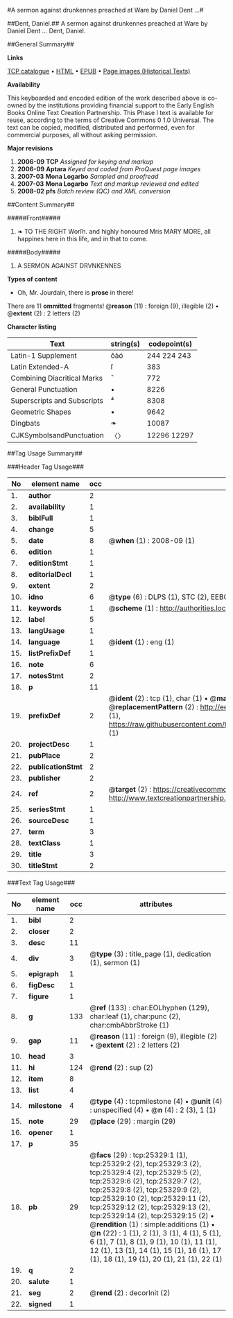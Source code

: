 #A sermon against drunkennes preached at Ware by Daniel Dent ...#

##Dent, Daniel.##
A sermon against drunkennes preached at Ware by Daniel Dent ...
Dent, Daniel.

##General Summary##

**Links**

[TCP catalogue](http://www.ota.ox.ac.uk/tcp/)  • 
[HTML](http://tei.it.ox.ac.uk/tcp/Texts-HTML/free/A20/A20253.html)  • 
[EPUB](http://tei.it.ox.ac.uk/tcp/Texts-EPUB/free/A20/A20253.epub) • 
[Page images (Historical Texts)](https://data.historicaltexts.jisc.ac.uk/view?pubId=eebo-22287435e&pageId=eebo-22287435e-25329-1)

**Availability**

This keyboarded and encoded edition of the
	       work described above is co-owned by the institutions
	       providing financial support to the Early English Books
	       Online Text Creation Partnership. This Phase I text is
	       available for reuse, according to the terms of Creative
	       Commons 0 1.0 Universal. The text can be copied,
	       modified, distributed and performed, even for
	       commercial purposes, all without asking permission.

**Major revisions**

1. __2006-09__ __TCP__ *Assigned for keying and markup*
1. __2006-09__ __Aptara__ *Keyed and coded from ProQuest page images*
1. __2007-03__ __Mona Logarbo__ *Sampled and proofread*
1. __2007-03__ __Mona Logarbo__ *Text and markup reviewed and edited*
1. __2008-02__ __pfs__ *Batch review (QC) and XML conversion*

##Content Summary##

#####Front#####

1. ❧ TO THE RIGHT
Worſh. and highly honoured
Mris MARY MORE,
all happines here in this life,
and in that to come.

#####Body#####

1. A
SERMON
AGAINST
DRVNKENNES

**Types of content**

  * Oh, Mr. Jourdain, there is **prose** in there!

There are 11 **ommitted** fragments! 
 @__reason__ (11) : foreign (9), illegible (2)  •  @__extent__ (2) : 2 letters (2)

**Character listing**


|Text|string(s)|codepoint(s)|
|---|---|---|
|Latin-1 Supplement|ôàó|244 224 243|
|Latin Extended-A|ſ|383|
|Combining             Diacritical Marks|̄|772|
|General Punctuation|•|8226|
|Superscripts             and Subscripts|⁴|8308|
|Geometric Shapes|▪|9642|
|Dingbats|❧|10087|
|CJKSymbolsandPunctuation|〈〉|12296 12297|

##Tag Usage Summary##

###Header Tag Usage###

|No|element name|occ|attributes|
|---|---|---|---|
|1.|__author__|2||
|2.|__availability__|1||
|3.|__biblFull__|1||
|4.|__change__|5||
|5.|__date__|8| @__when__ (1) : 2008-09 (1)|
|6.|__edition__|1||
|7.|__editionStmt__|1||
|8.|__editorialDecl__|1||
|9.|__extent__|2||
|10.|__idno__|6| @__type__ (6) : DLPS (1), STC (2), EEBO-CITATION (1), OCLC (1), VID (1)|
|11.|__keywords__|1| @__scheme__ (1) : http://authorities.loc.gov/ (1)|
|12.|__label__|5||
|13.|__langUsage__|1||
|14.|__language__|1| @__ident__ (1) : eng (1)|
|15.|__listPrefixDef__|1||
|16.|__note__|6||
|17.|__notesStmt__|2||
|18.|__p__|11||
|19.|__prefixDef__|2| @__ident__ (2) : tcp (1), char (1)  •  @__matchPattern__ (2) : ([0-9\-]+):([0-9IVX]+) (1), (.+) (1)  •  @__replacementPattern__ (2) : http://eebo.chadwyck.com/downloadtiff?vid=$1&page=$2 (1), https://raw.githubusercontent.com/textcreationpartnership/Texts/master/tcpchars.xml#$1 (1)|
|20.|__projectDesc__|1||
|21.|__pubPlace__|2||
|22.|__publicationStmt__|2||
|23.|__publisher__|2||
|24.|__ref__|2| @__target__ (2) : https://creativecommons.org/publicdomain/zero/1.0/ (1), http://www.textcreationpartnership.org/docs/. (1)|
|25.|__seriesStmt__|1||
|26.|__sourceDesc__|1||
|27.|__term__|3||
|28.|__textClass__|1||
|29.|__title__|3||
|30.|__titleStmt__|2||


###Text Tag Usage###

|No|element name|occ|attributes|
|---|---|---|---|
|1.|__bibl__|2||
|2.|__closer__|2||
|3.|__desc__|11||
|4.|__div__|3| @__type__ (3) : title_page (1), dedication (1), sermon (1)|
|5.|__epigraph__|1||
|6.|__figDesc__|1||
|7.|__figure__|1||
|8.|__g__|133| @__ref__ (133) : char:EOLhyphen (129), char:leaf (1), char:punc (2), char:cmbAbbrStroke (1)|
|9.|__gap__|11| @__reason__ (11) : foreign (9), illegible (2)  •  @__extent__ (2) : 2 letters (2)|
|10.|__head__|3||
|11.|__hi__|124| @__rend__ (2) : sup (2)|
|12.|__item__|8||
|13.|__list__|4||
|14.|__milestone__|4| @__type__ (4) : tcpmilestone (4)  •  @__unit__ (4) : unspecified (4)  •  @__n__ (4) : 2 (3), 1 (1)|
|15.|__note__|29| @__place__ (29) : margin (29)|
|16.|__opener__|1||
|17.|__p__|35||
|18.|__pb__|29| @__facs__ (29) : tcp:25329:1 (1), tcp:25329:2 (2), tcp:25329:3 (2), tcp:25329:4 (2), tcp:25329:5 (2), tcp:25329:6 (2), tcp:25329:7 (2), tcp:25329:8 (2), tcp:25329:9 (2), tcp:25329:10 (2), tcp:25329:11 (2), tcp:25329:12 (2), tcp:25329:13 (2), tcp:25329:14 (2), tcp:25329:15 (2)  •  @__rendition__ (1) : simple:additions (1)  •  @__n__ (22) : 1 (1), 2 (1), 3 (1), 4 (1), 5 (1), 6 (1), 7 (1), 8 (1), 9 (1), 10 (1), 11 (1), 12 (1), 13 (1), 14 (1), 15 (1), 16 (1), 17 (1), 18 (1), 19 (1), 20 (1), 21 (1), 22 (1)|
|19.|__q__|2||
|20.|__salute__|1||
|21.|__seg__|2| @__rend__ (2) : decorInit (2)|
|22.|__signed__|1||
